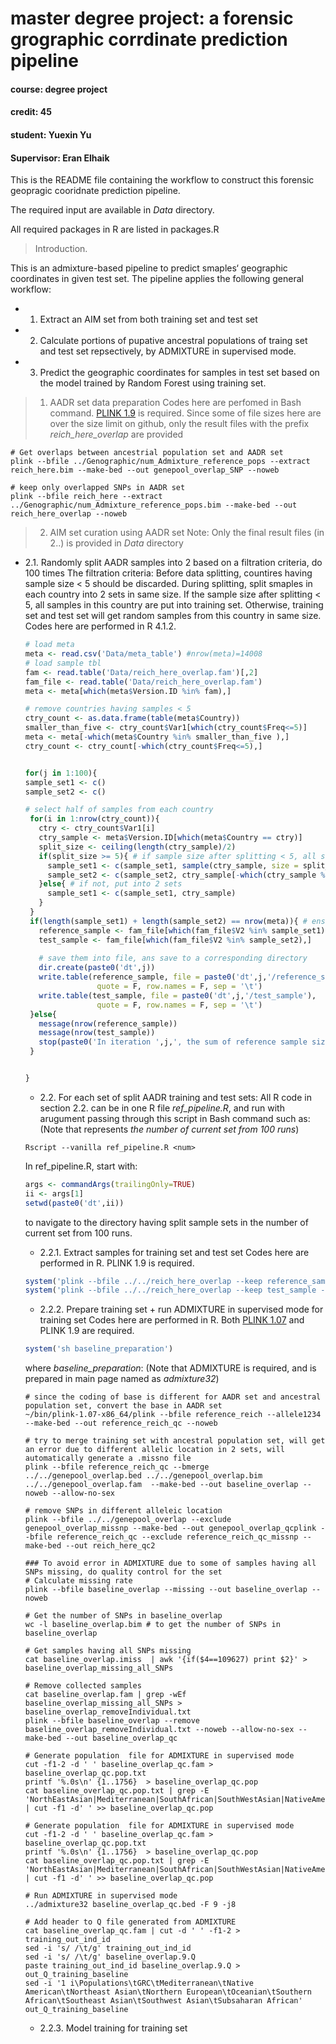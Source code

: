 # master degree project: a forensic grographic corrdinate prediction pipeline
#### course: degree project
#### credit: 45
#### student: Yuexin Yu
#### Supervisor: Eran Elhaik

This is the README file containing the workflow to construct this forensic geopragic cooridnate prediction pipeline.

The required input are available in *Data* directory.

All required packages in R are listed in packages.R

> Introduction. 

  This is an admixture-based pipeline to predict smaples‘ geographic coordinates in given test set. The pipeline applies the following general workflow:  
  * 1. Extract an AIM set from both training set and test set
  * 2. Calculate portions of pupative ancestral populations of traing set and test set repsectively, by ADMIXTURE in supervised mode.
  * 3. Predict the geographic coordinates for samples in test set based on the model trained by Random Forest using training set.   
  
  
> 1. AADR set data preparation
  Codes here are perfomed in Bash command. [PLINK 1.9](https://www.cog-genomics.org/plink/1.9/) is required. Since some of file sizes here are over the size limit on github, only the result files with the prefix *reich_here_overlap* are provided
  ```console
  # Get overlaps between ancestrial population set and AADR set
  plink --bfile ../Genographic/num_Admixture_reference_pops --extract reich_here.bim --make-bed --out genepool_overlap_SNP --noweb
  
  # keep only overlapped SNPs in AADR set
  plink --bfile reich_here --extract ../Genographic/num_Admixture_reference_pops.bim --make-bed --out reich_here_overlap --noweb
  ```
  
> 2. AIM set curation using AADR set 
Note: Only the final result files (in 2..) is provided in *Data* directory
* 2.1. Randomly split AADR samples into 2 based on a filtration criteria, do 100 times
  The filtration criteria:
  Before data splitting, countires having sample size < 5 should be discarded.
  During splitting, split smaples in each country into 2 sets in same size. If the sample size after splitting < 5, all samples in this country are put into training set. Otherwise, training set and test set will get random samples from this country in same size.
  Codes here are performed in R 4.1.2. 
  ```r
  # load meta
  meta <- read.csv('Data/meta_table') #nrow(meta)=14008
  # load sample tbl
  fam <- read.table('Data/reich_here_overlap.fam')[,2] 
  fam_file <- read.table('Data/reich_here_overlap.fam')
  meta <- meta[which(meta$Version.ID %in% fam),] 

  # remove countries having samples < 5
  ctry_count <- as.data.frame(table(meta$Country))
  smaller_than_five <- ctry_count$Var1[which(ctry_count$Freq<=5)]
  meta <- meta[-which(meta$Country %in% smaller_than_five ),] 
  ctry_count <- ctry_count[-which(ctry_count$Freq<=5),] 


  for(j in 1:100){
  sample_set1 <- c()
  sample_set2 <- c()
  
  # select half of samples from each country
   for(i in 1:nrow(ctry_count)){
     ctry <- ctry_count$Var1[i]
     ctry_sample <- meta$Version.ID[which(meta$Country == ctry)]
     split_size <- ceiling(length(ctry_sample)/2)
     if(split_size >= 5){ # if sample size after splitting < 5, all samples in this country are put into training set
       sample_set1 <- c(sample_set1, sample(ctry_sample, size = split_size))
       sample_set2 <- c(sample_set2, ctry_sample[-which(ctry_sample %in% sample_set1)])
     }else{ # if not, put into 2 sets
       sample_set1 <- c(sample_set1, ctry_sample)
     }
   }
   if(length(sample_set1) + length(sample_set2) == nrow(meta)){ # ensure no sample missing
     reference_sample <- fam_file[which(fam_file$V2 %in% sample_set1),]
     test_sample <- fam_file[which(fam_file$V2 %in% sample_set2),]
      
     # save them into file, ans save to a corresponding directory
     dir.create(paste0('dt',j))
     write.table(reference_sample, file = paste0('dt',j,'/reference_sample'),
                  quote = F, row.names = F, sep = '\t')
     write.table(test_sample, file = paste0('dt',j,'/test_sample'),
                  quote = F, row.names = F, sep = '\t')
   }else{
     message(nrow(reference_sample))
     message(nrow(test_sample))
     stop(paste0('In iteration ',j,', the sum of reference sample size and test sample size is not equal to the size of Reich dataset'))
   }
  
  
  }

  ```
  
  * 2.2. For each set of split AADR training and test sets:
  All R code in section 2.2. can be in one R file *ref_pipeline.R*, and run with arugument passing through this script in Bash command such as:
  (Note that *<num>* represents *the number of current set from 100 runs*)
  ``` console
  Rscript --vanilla ref_pipeline.R <num>
  ```
  In ref_pipeline.R, start with:
  ```r
  args <- commandArgs(trailingOnly=TRUE)
  ii <- args[1]
  setwd(paste0('dt',ii))
  ```
  to navigate to the directory having split sample sets in the number of current set from 100 runs.
     + 2.2.1. Extract samples for training set and test set
     Codes here are performed in R. PLINK 1.9 is required. 
     ```r
     system('plink --bfile ../../reich_here_overlap --keep reference_sample --make-bed --out reference_reich --noweb')
     system('plink --bfile ../../reich_here_overlap --keep test_sample --make-bed --out test_reich --noweb')

     ```
     + 2.2.2. Prepare training set + run ADMIXTURE in supervised mode for training set
    Codes here are performed in R. Both [PLINK 1.07](https://zzz.bwh.harvard.edu/plink/download.shtml) and PLINK 1.9 are required.
    ```r
    system('sh baseline_preparation')
    ```
    where *baseline_preparation*:
    (Note that ADMIXTURE is required, and is prepared in main page named as *admixture32*)
    ```console
    # since the coding of base is different for AADR set and ancestral population set, convert the base in AADR set
    ~/bin/plink-1.07-x86_64/plink --bfile reference_reich --allele1234 --make-bed --out reference_reich_qc --noweb

    # try to merge training set with ancestral population set, will get an error due to different allelic location in 2 sets, will automatically generate a .missno file
    plink --bfile reference_reich_qc --bmerge ../../genepool_overlap.bed ../../genepool_overlap.bim ../../genepool_overlap.fam  --make-bed --out baseline_overlap --noweb --allow-no-sex

    # remove SNPs in different alleleic location
    plink --bfile ../../genepool_overlap --exclude genepool_overlap_missnp --make-bed --out genepool_overlap_qcplink --bfile reference_reich_qc --exclude reference_reich_qc_missnp --make-bed --out reich_here_qc2

    ### To avoid error in ADMIXTURE due to some of samples having all SNPs missing, do quality control for the set
    # Calculate missing rate 
    plink --bfile baseline_overlap --missing --out baseline_overlap --noweb

    # Get the number of SNPs in baseline_overlap
    wc -l baseline_overlap.bim # to get the number of SNPs in baseline_overlap

    # Get samples having all SNPs missing
    cat baseline_overlap.imiss  | awk '{if($4==109627) print $2}' >  baseline_overlap_missing_all_SNPs 

    # Remove collected samples
    cat baseline_overlap.fam | grep -wEf baseline_overlap_missing_all_SNPs > baseline_overlap_removeIndividual.txt  
    plink --bfile baseline_overlap --remove baseline_overlap_removeIndividual.txt --noweb --allow-no-sex --make-bed --out baseline_overlap_qc

    # Generate population  file for ADMIXTURE in supervised mode
    cut -f1-2 -d ' ' baseline_overlap_qc.fam > baseline_overlap_qc.pop.txt
    printf '%.0s\n' {1..1756}  > baseline_overlap_qc.pop
    cat baseline_overlap_qc.pop.txt | grep -E 'NorthEastAsian|Mediterranean|SouthAfrican|SouthWestAsian|NativeAmerican|Oceanian|SouthEastAsian|NorthernEuropean|SubsaharanAfrican' | cut -f1 -d' ' >> baseline_overlap_qc.pop
  
    # Generate population  file for ADMIXTURE in supervised mode
    cut -f1-2 -d ' ' baseline_overlap_qc.fam > baseline_overlap_qc.pop.txt
    printf '%.0s\n' {1..1756}  > baseline_overlap_qc.pop
    cat baseline_overlap_qc.pop.txt | grep -E 'NorthEastAsian|Mediterranean|SouthAfrican|SouthWestAsian|NativeAmerican|Oceanian|SouthEastAsian|NorthernEuropean|SubsaharanAfrican' | cut -f1 -d' ' >> baseline_overlap_qc.pop

    # Run ADMIXTURE in supervised mode
    ../admixture32 baseline_overlap_qc.bed -F 9 -j8

    # Add header to Q file generated from ADMIXTURE
    cat baseline_overlap_qc.fam | cut -d ' ' -f1-2 > training_out_ind_id
    sed -i 's/ /\t/g' training_out_ind_id
    sed -i 's/ /\t/g' baseline_overlap.9.Q
    paste training_out_ind_id baseline_overlap.9.Q > out_Q_training_baseline
    sed -i '1 i\Populations\tGRC\tMediterranean\tNative American\tNortheast Asian\tNorthern European\tOceanian\tSouthern African\tSoutheast Asian\tSouthwest Asian\tSubsaharan African'  out_Q_training_baseline  
    ```
  
    + 2.2.3. Model training for training set
    ```r
  
    ```


